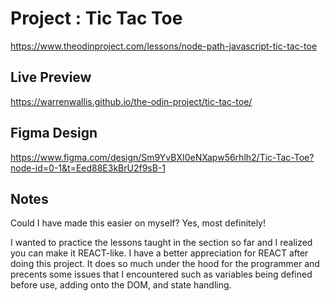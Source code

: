 # Project : Tic Tac Toe

https://www.theodinproject.com/lessons/node-path-javascript-tic-tac-toe

## Live Preview

https://warrenwallis.github.io/the-odin-project/tic-tac-toe/

## Figma Design

https://www.figma.com/design/Sm9YvBXI0eNXapw56rhlh2/Tic-Tac-Toe?node-id=0-1&t=Eed88E3kBrU2f9sB-1

## Notes

Could I have made this easier on myself? Yes, most definitely!

I wanted to practice the lessons taught in the section so far and I realized you can make it REACT-like. I have a better appreciation for REACT after doing this project. It does so much under the hood for the programmer and precents some issues that I encountered such as variables being defined before use, adding onto the DOM, and state handling.